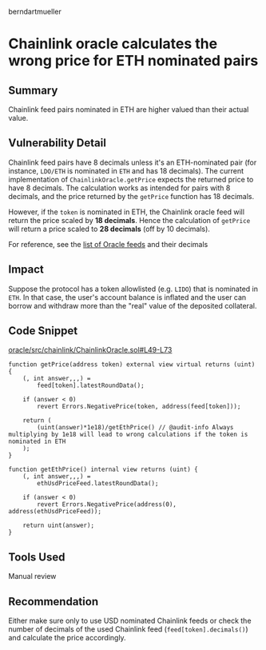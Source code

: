 berndartmueller
# Chainlink oracle calculates the wrong price for ETH nominated pairs

## Summary

Chainlink feed pairs nominated in ETH are higher valued than their actual value.

## Vulnerability Detail

Chainlink feed pairs have 8 decimals unless it's an ETH-nominated pair (for instance, `LDO/ETH` is nominated in `ETH` and has 18 decimals). The current implementation of `ChainlinkOracle.getPrice` expects the returned price to have 8 decimals. The calculation works as intended for pairs with 8 decimals, and the price returned by the `getPrice` function has 18 decimals.

However, if the `token` is nominated in ETH, the Chainlink oracle feed will return the price scaled by **18 decimals**. Hence the calculation of `getPrice` will return a price scaled to **28 decimals** (off by 10 decimals).

For reference, see the [list of Oracle feeds](https://docs.chain.link/docs/ethereum-addresses/) and their decimals

## Impact

Suppose the protocol has a token allowlisted (e.g. `LIDO`) that is nominated in `ETH`. In that case, the user's account balance is inflated and the user can borrow and withdraw more than the "real" value of the deposited collateral.

## Code Snippet

[oracle/src/chainlink/ChainlinkOracle.sol#L49-L73](https://github.com/sentimentxyz/oracle/blob/59b26a3d8c295208437aad36c470386c9729a4bc/src/chainlink/ChainlinkOracle.sol#L49-L73)

```solidity
function getPrice(address token) external view virtual returns (uint) {
    (, int answer,,,) =
        feed[token].latestRoundData();

    if (answer < 0)
        revert Errors.NegativePrice(token, address(feed[token]));

    return (
        (uint(answer)*1e18)/getEthPrice() // @audit-info Always multiplying by 1e18 will lead to wrong calculations if the token is nominated in ETH
    );
}

function getEthPrice() internal view returns (uint) {
    (, int answer,,,) =
        ethUsdPriceFeed.latestRoundData();

    if (answer < 0)
        revert Errors.NegativePrice(address(0), address(ethUsdPriceFeed));

    return uint(answer);
}
```

## Tools Used

Manual review

## Recommendation

Either make sure only to use USD nominated Chainlink feeds or check the number of decimals of the used Chainlink feed (`feed[token].decimals()`) and calculate the price accordingly.
